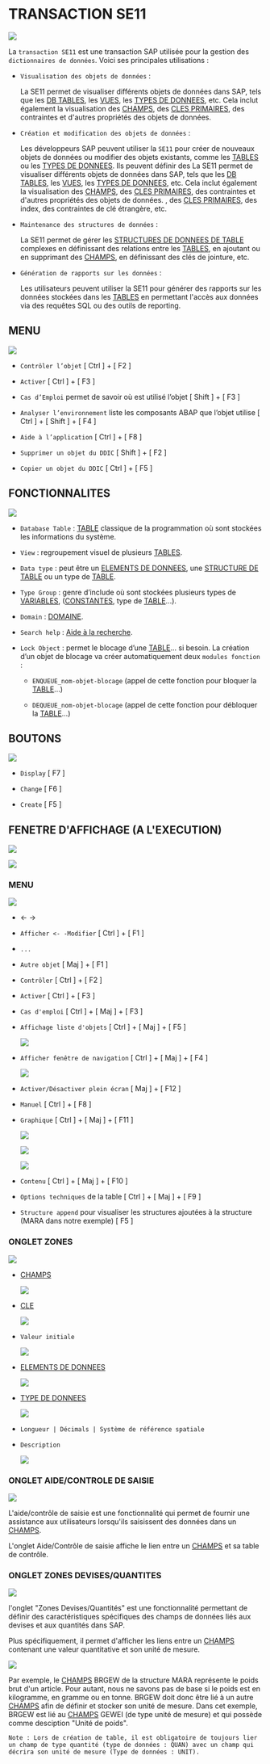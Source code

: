 # TRANSACTION SE11

![](../assets/images/SE11_001.png)

La `transaction SE11` est une transaction SAP utilisée pour la gestion des `dictionnaires de données`. Voici ses principales utilisations :

- ``Visualisation des objets de données`` :

  La SE11 permet de visualiser différents objets de données dans SAP, tels que les [DB TABLES](../08_DB_TABLES/02_TABLES.md), les [VUES](../08_DB_TABLES/05_VUES.md), les [TYPES DE DONNEES](../07_DDIC/05_ELEMENTS_DE_DONNEES.md), etc. Cela inclut également la visualisation des [CHAMPS](../07_DDIC/03_CHAMPS.md), des [CLES PRIMAIRES](../08_DB_TABLES/02_TABLES.md), des contraintes et d'autres propriétés des objets de données.

- ``Création et modification des objets de données`` :

  Les développeurs SAP peuvent utiliser la ``SE11`` pour créer de nouveaux objets de données ou modifier des objets existants, comme les [TABLES](../08_DB_TABLES/02_TABLES.md) ou les [TYPES DE DONNEES](../07_DDIC/05_ELEMENTS_DE_DONNEES.md). Ils peuvent définir des   La SE11 permet de visualiser différents objets de données dans SAP, tels que les [DB TABLES](../08_DB_TABLES/02_TABLES.md), les [VUES](../08_DB_TABLES/05_VUES.md), les [TYPES DE DONNEES](../07_DDIC/05_ELEMENTS_DE_DONNEES.md), etc. Cela inclut également la visualisation des [CHAMPS](../07_DDIC/03_CHAMPS.md), des [CLES PRIMAIRES](../08_DB_TABLES/02_TABLES.md), des contraintes et d'autres propriétés des objets de données.
, des [CLES PRIMAIRES](../08_DB_TABLES/02_TABLES.md), des index, des contraintes de clé étrangère, etc.

- ``Maintenance des structures de données`` :

  La SE11 permet de gérer les [STRUCTURES DE DONNEES DE TABLE](./06_STRUCTURES.mdd) complexes en définissant des relations entre les [TABLES](../08_DB_TABLES/02_TABLES.md), en ajoutant ou en supprimant des [CHAMPS](../07_DDIC/03_CHAMPS.md), en définissant des clés de jointure, etc.

- ``Génération de rapports sur les données`` :

  Les utilisateurs peuvent utiliser la SE11 pour générer des rapports sur les données stockées dans les [TABLES](../08_DB_TABLES/02_TABLES.md) en permettant l'accès aux données via des requêtes SQL ou des outils de reporting.

## MENU

![](../assets/images/SE11_002.png)

- `Contrôler l’objet` [ Ctrl ] + [ F2 ]

- `Activer` [ Ctrl ] + [ F3 ]

- `Cas d’Emploi` permet de savoir où est utilisé l’objet [ Shift ] + [ F3 ]

- `Analyser l’environnement` liste les composants ABAP que l’objet utilise [ Ctrl ] + [ Shift ] + [ F4 ]

- `Aide à l’application` [ Ctrl ] + [ F8 ]

- `Supprimer un objet du DDIC` [ Shift ] + [ F2 ]

- `Copier un objet du DDIC` [ Ctrl ] + [ F5 ]

## FONCTIONNALITES

![](../assets/images/SE11_003.png)

- `Database Table` : [TABLE](../08_DB_TABLES/02_TABLES.md) classique de la programmation où sont stockées les informations du système.

- `View` : regroupement visuel de plusieurs [TABLES](../08_DB_TABLES/02_TABLES.md).

- `Data type` : peut être un [ELEMENTS DE DONNEES](./05_ELEMENTS_DE_DONNEES.md), une [STRUCTURE DE TABLE](./06_STRUCTURES.mdd) ou un type de [TABLE](../08_DB_TABLES/02_TABLES.md).

- `Type Group` : genre d’include où sont stockées plusieurs types de [VARIABLES](../03_VARIABLES_&_CONSTANTES/02_VARIABLES_&_CONSTANTES/01_VARIABLES.md), ([CONSTANTES](../03_VARIABLES_&_CONSTANTES/02_VARIABLES_&_CONSTANTES/02_CONSTANTES.md), type de [TABLE](../08_DB_TABLES/02_TABLES.md)...).

- `Domain` : [DOMAINE](./04_DOMAINES.md).

- `Search help` : [Aide à la recherche](../08_DB_TABLES/07_AIDE_A_LA_RECHERCHE.md).

- `Lock Object` : permet le blocage d’une [TABLE](../08_DB_TABLES/02_TABLES.md)... si besoin. La création d’un objet de blocage va créer automatiquement deux `modules fonction` :

  - `ENQUEUE_nom-objet-blocage` (appel de cette fonction pour bloquer la [TABLE](../08_DB_TABLES/02_TABLES.md)...)

  - `DEQUEUE_nom-objet-blocage` (appel de cette fonction pour débloquer la [TABLE](../08_DB_TABLES/02_TABLES.md)...)

## BOUTONS

![](../assets/images/SE11_004.png)

- `Display` [ F7 ]

- `Change` [ F6 ]

- `Create` [ F5 ]

## FENETRE D'AFFICHAGE (A L'EXECUTION)

![](../assets/images/SE11_005.jpg)

![](../assets/images/SE11_006.jpg)

### MENU

![](../assets/images/SE11_007.jpg)

- <- ->

- `Afficher <- -Modifier` [ Ctrl ] + [ F1 ]

- `...`

- `Autre objet` [ Maj ] + [ F1 ]

- `Contrôler` [ Ctrl ] + [ F2 ]

- `Activer` [ Ctrl ] + [ F3 ]

- `Cas d'emploi` [ Ctrl ] + [ Maj ] + [ F3 ]

- `Affichage liste d'objets` [ Ctrl ] + [ Maj ] + [ F5 ]

  ![](../assets/images/SE11_008.jpg)

- `Afficher fenêtre de navigation` [ Ctrl ] + [ Maj ] + [ F4 ]

  ![](../assets/images/SE11_009.jpg)

- `Activer/Désactiver plein écran` [ Maj ] + [ F12 ]

- `Manuel` [ Ctrl ] + [ F8 ]

- `Graphique` [ Ctrl ] + [ Maj ] + [ F11 ]

  ![](../assets/images/SE11_010.jpg)

  ![](../assets/images/SE11_011.jpg)

  ![](../assets/images/SE11_012.jpg)

- `Contenu` [ Ctrl ] + [ Maj ] + [ F10 ]

- `Options techniques` de la table [ Ctrl ] + [ Maj ] + [ F9 ]

- `Structure append` pour visualiser les structures ajoutées à la structure (MARA dans notre exemple) [ F5 ]

### ONGLET ZONES

![](../assets/images/SE11_013.jpg)

- [CHAMPS](./03_CHAMPS.md)

  ![](../assets/images/SE11_014.jpg)

- [CLE](../08_DB_TABLES/02_TABLES.md)

  ![](../assets/images/SE11_015.jpg)

- `Valeur initiale`

  ![](../assets/images/SE11_016.jpg)

- [ELEMENTS DE DONNEES](./05_ELEMENTS_DE_DONNEES.md)

  ![](../assets/images/SE11_017.jpg)

- [TYPE DE DONNEES](./04_DOMAINES.md)

  ![](../assets/images/SE11_018.jpg)

- `Longueur | Décimals | Système de référence spatiale`

- `Description`

  ![](../assets/images/SE11_019.jpg)

### ONGLET AIDE/CONTROLE DE SAISIE

![](../assets/images/SE11_020.jpg)

L'aide/contrôle de saisie est une fonctionnalité qui permet de fournir une assistance aux utilisateurs lorsqu'ils saisissent des données dans un [CHAMPS](./03_CHAMPS.md).

L'onglet Aide/Contrôle de saisie affiche le lien entre un [CHAMPS](./03_CHAMPS.md) et sa table de contrôle.

### ONGLET ZONES DEVISES/QUANTITES

![](../assets/images/SE11_021.jpg)

l'onglet "Zones Devises/Quantités" est une fonctionnalité permettant de définir des caractéristiques spécifiques des champs de données liés aux devises et aux quantités dans SAP.

Plus spécifiquement, il permet d'afficher les liens entre un [CHAMPS](./03_CHAMPS.md) contenant une valeur quantitative et son unité de mesure.

  ![](../assets/images/SE11_022.jpg)

Par exemple, le [CHAMPS](./03_CHAMPS.md) BRGEW de la structure MARA représente le poids brut d'un article. Pour autant, nous ne savons pas de base si le poids est en kilogramme, en gramme ou en tonne. BRGEW doit donc être lié à un autre [CHAMPS](./03_CHAMPS.md) afin de définir et stocker son unité de mesure. Dans cet exemple, BRGEW est lié au [CHAMPS](./03_CHAMPS.md) GEWEI (de type unité de mesure) et qui possède comme desciption "Unité de poids".

    Note : Lors de création de table, il est obligatoire de toujours lier un champ de type quantité (type de données : QUAN) avec un champ qui décrira son unité de mesure (Type de données : UNIT).